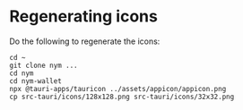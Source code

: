 # Regenerating icons

Do the following to regenerate the icons:

```
cd ~
git clone nym ...
cd nym
cd nym-wallet
npx @tauri-apps/tauricon ../assets/appicon/appicon.png
cp src-tauri/icons/128x128.png src-tauri/icons/32x32.png
```
